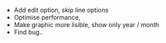 - Add edit option, skip line options
- Optimise performance,
- Make graphic more lisible, show only year / month
- Find bug..
